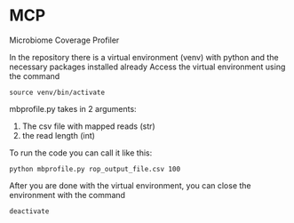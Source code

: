 # MCP

Microbiome Coverage Profiler

In the repository there is a virtual environment (venv) with python and the necessary packages installed already
Access the virtual environment using the command

`source venv/bin/activate`

mbprofile.py takes in 2 arguments:
  1. The csv file with mapped reads (str)
  2. the read length (int)

To run the code you can call it like this:

`python mbprofile.py rop_output_file.csv 100`

After you are done with the virtual environment, you can close the environment with the command

`deactivate`
